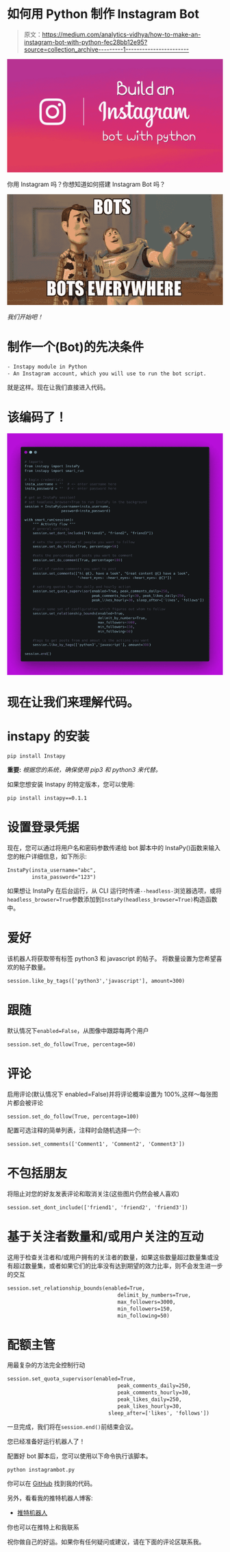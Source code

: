 # 如何用 Python 制作 Instagram Bot

> 原文：<https://medium.com/analytics-vidhya/how-to-make-an-instagram-bot-with-python-fec28bb12e95?source=collection_archive---------1----------------------->

![](img/7d3d7172d618c0d926a91d2290417455.png)

你用 Instagram 吗？你想知道如何搭建 Instagram Bot 吗？

![](img/cef5a81391dd731bcf084058c0dcb328.png)

*我们开始吧！*

# 制作一个(Bot)的先决条件

```
- Instapy module in Python
- An Instagram account, which you will use to run the bot script.
```

就是这样。现在让我们直接进入代码。

# 该编码了！

![](img/0a3002e5dce4746278c7a8691537428e.png)

# 现在让我们来理解代码。

# instapy 的安装

```
pip install Instapy
```

**重要:** *根据您的系统，确保使用 pip3 和 python3 来代替。*

如果您想安装 Instapy 的特定版本，您可以使用:

```
pip install instapy==0.1.1
```

# 设置登录凭据

现在，您可以通过将用户名和密码参数传递给 bot 脚本中的 InstaPy()函数来输入您的帐户详细信息，如下所示:

```
InstaPy(insta_username="abc", 
        insta_password="123")
```

如果想让 InstaPy 在后台运行，从 CLI
运行时传递`--headless-`浏览器选项，或将`headless_browser=True`参数添加到`InstaPy(headless_browser=True)`构造函数中。

# 爱好

该机器人将获取带有标签 python3 和 javascript 的帖子。
将数量设置为您希望喜欢的帖子数量。

```
session.like_by_tags(['python3','javascript'], amount=300)
```

# 跟随

默认情况下`enabled=False`，从图像中跟踪每两个用户

```
session.set_do_follow(True, percentage=50)
```

# 评论

启用评论(默认情况下 enabled=False)并将评论概率设置为 100%,这样～每张图片都会被评论

```
session.set_do_follow(True, percentage=100)
```

配置可选注释的简单列表，注释时会随机选择一个:

```
session.set_comments(['Comment1', 'Comment2', 'Comment3'])
```

# 不包括朋友

将阻止对您的好友发表评论和取消关注(这些图片仍然会被人喜欢)

```
session.set_dont_include(['friend1', 'friend2', 'friend3'])
```

# 基于关注者数量和/或用户关注的互动

这用于检查关注者和/或用户拥有的关注者的数量，如果这些数量超过数量集或没有超过数量集，或者如果它们的比率没有达到期望的效力比率，则不会发生进一步的交互

```
session.set_relationship_bounds(enabled=True,
                                    delimit_by_numbers=True,
                                    max_followers=3000,
                                    min_followers=150,
                                    min_following=50)
```

# 配额主管

用最复杂的方法完全控制行动

```
session.set_quota_supervisor(enabled=True,
                                    peak_comments_daily=250,
                                    peak_comments_hourly=30,
                                    peak_likes_daily=250,
                                    peak_likes_hourly=30,
                                 sleep_after=['likes', 'follows'])
```

一旦完成，我们将在`session.end()`前结束会议。

您已经准备好运行机器人了！

配置好 bot 脚本后，您可以使用以下命令执行该脚本。

```
python instagrambot.py
```

你可以在 [GitHub](https://github.com/ayushi7rawat/Instagram-Bot) 找到我的代码。

另外，看看我的推特机器人博客:

*   [推特机器人](/@ayushi7rawat/how-to-make-a-twitter-bot-with-python-f65d07dd56d2)

你也可以在推特上和我联系

祝你做自己的好运。如果你有任何疑问或建议，请在下面的评论区联系我。